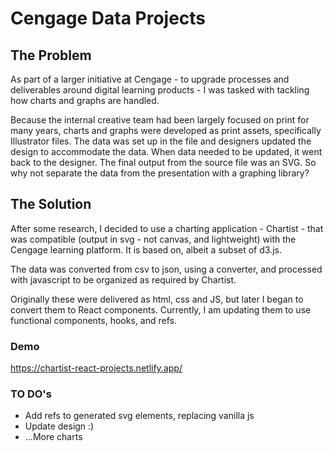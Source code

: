 # Cengage Data Projects

## The Problem

As part of a larger initiative at Cengage - to upgrade processes and deliverables around digital learning products - I was tasked with tackling how charts and graphs are handled.

Because the internal creative team had been largely focused on print for many years, charts and graphs were developed as print assets, specifically Illustrator files. The data was set up in the file and designers updated the design to accommodate the data. When data needed to be updated, it went back to the designer. The final output from the source file was an SVG. So why not separate the data from the presentation with a graphing library?

## The Solution

After some research, I decided to use a charting application - Chartist - that was compatible (output in svg - not canvas, and lightweight) with the Cengage learning platform. It is based on, albeit a subset of d3.js.

The data was converted from csv to json, using a converter, and processed with javascript to be organized as required by Chartist.

Originally these were delivered as html, css and JS, but later I began to convert them to React components. Currently, I am updating them to use functional components, hooks, and refs.
### Demo
https://chartist-react-projects.netlify.app/

### TO DO's

- Add refs to generated svg elements, replacing vanilla js
- Update design :)
- ...More charts
